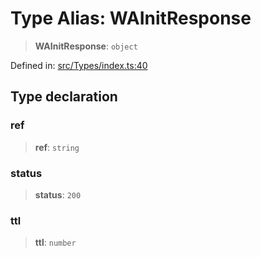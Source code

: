 # Type Alias: WAInitResponse

> **WAInitResponse**: `object`

Defined in: [src/Types/index.ts:40](https://github.com/Fokusdotid/bail/blob/a029a4f9908cd3806112e8438f5a31dda1376b84/src/Types/index.ts#L40)

## Type declaration

### ref

> **ref**: `string`

### status

> **status**: `200`

### ttl

> **ttl**: `number`
